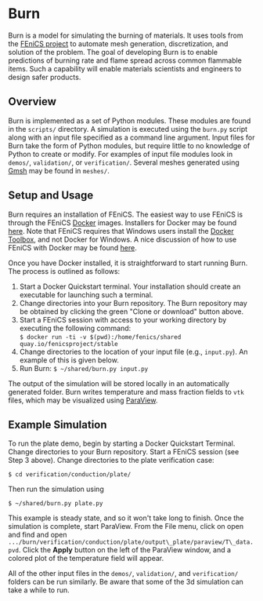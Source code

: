Burn
====

Burn is a model for simulating the burning of materials. It uses tools from
the [FEniCS project](http://fenicsproject.org) to automate mesh generation,
discretization, and solution of the problem. The goal of developing Burn is to
enable predictions of burning rate and flame spread across common flammable
items. Such a capability will enable materials scientists and engineers to
design safer products.

Overview
--------

Burn is implemented as a set of Python modules. These modules are found in the
`scripts/` directory. A simulation is executed using the `burn.py` script along
with an input file specified as a command line argument. Input files for Burn
take the form of Python modules, but require little to no knowledge of Python to
create or modify. For examples of input file modules look in `demos/`,
`validation/`, or `verification/`.  Several meshes generated using
[Gmsh](gmesh.info) may be found in `meshes/`.

Setup and Usage
---------------

Burn requires an installation of FEniCS. The easiest way to use FEniCS is
through the FEniCS [Docker](https://www.docker.com) images. Installers for
Docker may be found
[here](https://www.docker.com/products/overview#/install_the_platform). Note
that FEniCS requires that Windows users install the [Docker
Toolbox](https://www.docker.com/products/docker-toolbox), and not
Docker for Windows. A nice discussion of
how to use FEniCS with Docker may be found
[here](http://fenics.readthedocs.io/projects/containers/en/latest/).

Once you have Docker installed, it is straightforward to start running Burn. The
process is outlined as follows:

1. Start a Docker Quickstart terminal. Your installation should create an
executable for launching such a terminal.
2. Change directories into your Burn repository. The Burn repository may be
obtained by clicking the green "Clone or download" button above.
3. Start a FEniCS session with access to your working directory by executing the
following command:  
`$ docker run -ti -v $(pwd):/home/fenics/shared quay.io/fenicsproject/stable`
4. Change directories to the location of your input file (e.g., `input.py`). An
example of this is given below.
5. Run Burn:  `$ ~/shared/burn.py input.py`

The output of the simulation will be stored locally in an automatically
generated folder. Burn writes temperature and mass fraction
fields to `vtk` files, which may be visualized using
[ParaView](http://www.paraview.org).

Example Simulation
------------------

To run the plate demo, begin by starting a Docker Quickstart Terminal. Change
directories to your Burn repository. Start a FEniCS session (see Step 3 above).
Change directories to the plate verification case:
```
$ cd verification/conduction/plate/
```
Then run the simulation using
```
$ ~/shared/burn.py plate.py
```
This example is steady state, and so it won't take long to finish. Once the
simulation is complete, start ParaView. From the File menu, click on open and
find and open
`.../burn/verification/conduction/plate/output\_plate/paraview/T\_data.pvd`.
Click the **Apply** button on the left of the ParaView window, and a colored
plot of the temperature field will appear.

All of the other input files in the `demos/`, `validation/`, and `verification/`
folders can be run similarly. Be aware that some of the 3d simulation can take a
while to run.
